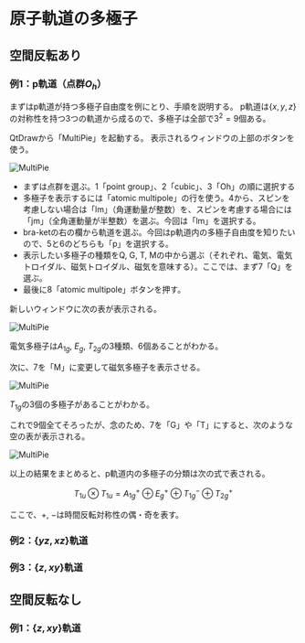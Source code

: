 # 原子軌道の多極子



## 空間反転あり

### 例1：p軌道（点群$O_h$）

まずはp軌道が持つ多極子自由度を例にとり、手順を説明する。
p軌道は$\{x, y, z\}$の対称性を持つ3つの軌道から成るので、多極子は全部で$3^2=9$個ある。


QtDrawから「MultiPie」を起動する。
表示されるウィンドウの上部のボタンを使う。

![MultiPie](./multipole_multipie.png)

- まずは点群を選ぶ。1「point group」、2「cubic」、3「Oh」の順に選択する
- 多極子を表示するには「atomic multipole」の行を使う。4から、スピンを考慮しない場合は「lm」（角運動量が整数）を、スピンを考慮する場合には「jm」（全角運動量が半整数）を選ぶ。今回は「lm」を選択する。
- bra-ketの右の欄から軌道を選ぶ。今回はp軌道内の多極子自由度を知りたいので、5と6のどちらも「p」を選択する。
- 表示したい多極子の種類をQ, G, T, Mの中から選ぶ（それぞれ、電気、電気トロイダル、磁気トロイダル、磁気を意味する）。ここでは、まず7「Q」を選ぶ。
- 最後に8「atomic multipole」ボタンを押す。

新しいウィンドウに次の表が表示される。

![MultiPie](./multipole_Q.png)

電気多極子は$A_{1g}$, $E_{g}$, $T_{2g}$の3種類、6個あることがわかる。

次に、7を「M」に変更して磁気多極子を表示させる。

![MultiPie](./multipole_M.png)

$T_{1g}$の3個の多極子があることがわかる。

これで9個全てそろったが、念のため、7を「G」や「T」にすると、次のような空の表が表示される。

![MultiPie](./multipole_M.png)

以上の結果をまとめると、p軌道内の多極子の分類は次の式で表される。

$$
T_{1u} \otimes T_{1u} = A_{1g}^{+} \oplus E_{g}^{+} \oplus T_{1g}^{-} \oplus T_{2g}^{+}
$$

ここで、$+$, $-$は時間反転対称性の偶・奇を表す。

### 例2：$\{ yz, xz \}$軌道


### 例3：$\{ z, xy \}$軌道


## 空間反転なし

### 例1：$\{ z, xy \}$軌道
